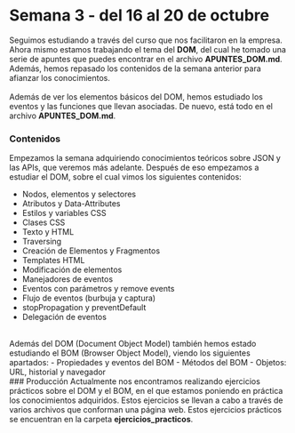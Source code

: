 # Semana 3 - del 16 al 20 de octubre
Seguimos estudiando a través del curso que nos facilitaron en la empresa.
<br>Ahora mismo estamos trabajando el tema del <b>DOM</b>, del cual he tomado una serie de apuntes que puedes encontrar en el archivo <b>APUNTES_DOM.md</b>. Además, hemos repasado los contenidos de la semana anterior para afianzar los conocimientos.
<br><br>Además de ver los elementos básicos del DOM, hemos estudiado los eventos y las funciones que llevan asociadas. De nuevo, está todo en el archivo <b>APUNTES_DOM.md</b>.
<br>
### Contenidos
Empezamos la semana adquiriendo conocimientos teóricos sobre JSON y las APIs, que veremos más adelante. Después de eso empezamos a estudiar el DOM, sobre el cual vimos los siguientes contenidos:
- Nodos, elementos y selectores
- Atributos y Data-Attributes
- Estilos y variables CSS
- Clases CSS
- Texto y HTML
- Traversing
- Creación de Elementos y Fragmentos
- Templates HTML
- Modificación de elementos
- Manejadores de eventos
- Eventos con parámetros y remove events
- Flujo de eventos (burbuja y captura)
- stopPropagation y preventDefault
- Delegación de eventos
<br>
Además del DOM (Document Object Model) también hemos estado estudiando el BOM (Browser Object Model), viendo los siguientes apartados:
- Propiedades y eventos del BOM
- Métodos del BOM
- Objetos: URL, historial y navegador
<br>
### Producción
Actualmente nos encontramos realizando ejercicios prácticos sobre el DOM y el BOM, en el que estamos poniendo en práctica los conocimientos adquiridos. Estos ejercicios se llevan a cabo a través de varios archivos que conforman una página web. Estos ejercicios prácticos se encuentran en la carpeta <b>ejercicios_practicos</b>.
